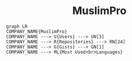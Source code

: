 <h1 align="center">MuslimPro</h1>

```mermaid
graph LR
COMPANY_NAME{MuslimPro}
COMPANY_NAME ---> U{Users} ---> UN[3]
COMPANY_NAME ---> R{Repositories} ---> RN[24]
COMPANY_NAME ---> G{Gists} ---> GN[1]
COMPANY_NAME ---> ML{Most Used<br>Languages}
```
